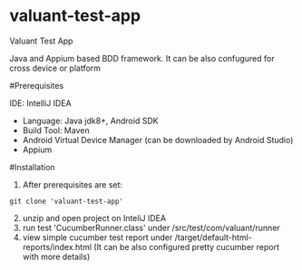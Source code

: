 # valuant-test-app

Valuant Test App


Java and Appium based BDD framework. It can be also confugured for cross device or platform


#Prerequisites

IDE: IntelliJ IDEA

- Language: Java jdk8+, Android SDK
- Build Tool: Maven
- Android Virtual Device Manager (can be downloaded by Android Studio)
- Appium 


#Installation 

1. After prerequisites are set:
```
git clone 'valuant-test-app'
```

2. unzip and open project on InteliJ IDEA
3. run test 'CucumberRunner.class' under /src/test/com/valuant/runner
4. view simple cucumber test report under /target/default-html-reports/index.html (It can be also configured pretty cucumber report with more details)
